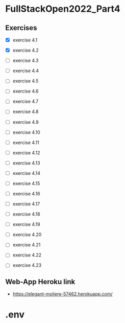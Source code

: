 # FullStackOpen2022_Part4
## Exercises
- [x] exercise 4.1
- [x] exercise 4.2
- [ ] exercise 4.3
- [ ] exercise 4.4
- [ ] exercise 4.5
- [ ] exercise 4.6
- [ ] exercise 4.7
- [ ] exercise 4.8
- [ ] exercise 4.9
- [ ] exercise 4.10
- [ ] exercise 4.11
- [ ] exercise 4.12
- [ ] exercise 4.13
- [ ] exercise 4.14
- [ ] exercise 4.15
- [ ] exercise 4.16
- [ ] exercise 4.17
- [ ] exercise 4.18
- [ ] exercise 4.19
- [ ] exercise 4.20
- [ ] exercise 4.21
- [ ] exercise 4.22
- [ ] exercise 4.23


## Web-App Heroku link
- https://elegant-moliere-57462.herokuapp.com/
# .env